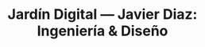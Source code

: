 ---
title: 'Jardín Digital — Javier Diaz: Ingeniería & Diseño'
seo:
  title: 'Bievenido a mi Jardín Digital — Javier Diaz'
  image: ./meta.png
  description: Bienvenido a mi jardín digital donde podrás encontrar algunos de mis pensamientos, reflexiones y cosas sobre tecnología y diseño desde una perspectiva totalmente personal.
  keywords: digital garden, blog tech, tecnlogía, desarrollo, diseño, diseño web, diseño ux, diseño ui, ui, ux, web design, desarrollo web, software, developer, web developer, software developer, software engineer
---